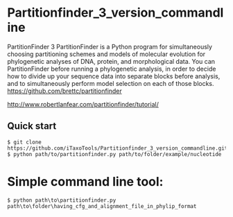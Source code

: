 # Partitionfinder_3_version_commandline
PartitionFinder 3
PartitionFinder is a Python program for simultaneously choosing partitioning schemes and models of molecular evolution for phylogenetic analyses of DNA, protein, and morphological data. 
You can PartitionFinder before running a phylogenetic analysis, in order to decide how to divide up your sequence data into separate blocks before analysis, 
and to simultaneously perform model selection on each of those blocks.
https://github.com/brettc/partitionfinder

http://www.robertlanfear.com/partitionfinder/tutorial/

## Quick start

```
$ git clone https://github.com/iTaxoTools/Partitionfinder_3_version_commandline.git
$ python path/to/partitionfinder.py path/to/folder/example/nucleotide
```




# Simple command line tool:

```
$ python path\to\partitionfinder.py path\to\folder\having_cfg_and_alignment_file_in_phylip_format
```

